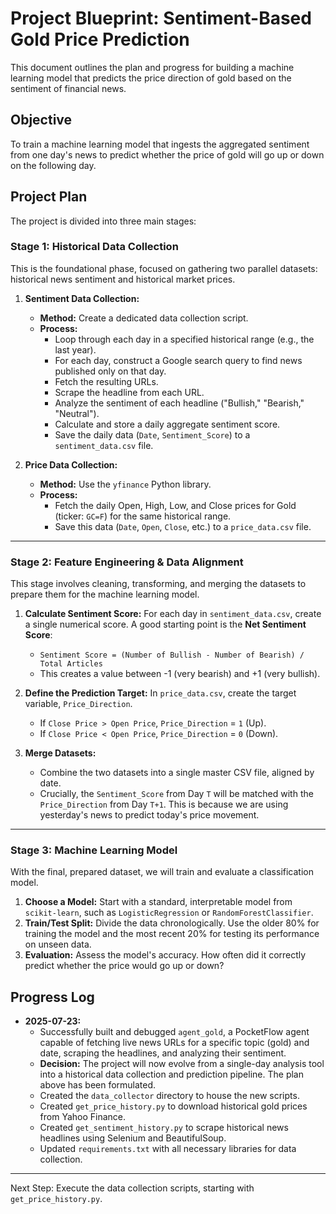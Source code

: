 # Project Blueprint: Sentiment-Based Gold Price Prediction

This document outlines the plan and progress for building a machine learning model that predicts the price direction of gold based on the sentiment of financial news.

## Objective

To train a machine learning model that ingests the aggregated sentiment from one day's news to predict whether the price of gold will go up or down on the following day.

## Project Plan

The project is divided into three main stages:

### Stage 1: Historical Data Collection

This is the foundational phase, focused on gathering two parallel datasets: historical news sentiment and historical market prices.

1.  **Sentiment Data Collection:**
    *   **Method:** Create a dedicated data collection script.
    *   **Process:**
        *   Loop through each day in a specified historical range (e.g., the last year).
        *   For each day, construct a Google search query to find news published only on that day.
        *   Fetch the resulting URLs.
        *   Scrape the headline from each URL.
        *   Analyze the sentiment of each headline ("Bullish," "Bearish," "Neutral").
        *   Calculate and store a daily aggregate sentiment score.
        *   Save the daily data (`Date`, `Sentiment_Score`) to a `sentiment_data.csv` file.

2.  **Price Data Collection:**
    *   **Method:** Use the `yfinance` Python library.
    *   **Process:**
        *   Fetch the daily Open, High, Low, and Close prices for Gold (ticker: `GC=F`) for the same historical range.
        *   Save this data (`Date`, `Open`, `Close`, etc.) to a `price_data.csv` file.

---

### Stage 2: Feature Engineering & Data Alignment

This stage involves cleaning, transforming, and merging the datasets to prepare them for the machine learning model.

1.  **Calculate Sentiment Score:** For each day in `sentiment_data.csv`, create a single numerical score. A good starting point is the **Net Sentiment Score**:
    *   `Sentiment Score = (Number of Bullish - Number of Bearish) / Total Articles`
    *   This creates a value between -1 (very bearish) and +1 (very bullish).

2.  **Define the Prediction Target:** In `price_data.csv`, create the target variable, `Price_Direction`.
    *   If `Close Price > Open Price`, `Price_Direction` = `1` (Up).
    *   If `Close Price < Open Price`, `Price_Direction` = `0` (Down).

3.  **Merge Datasets:**
    *   Combine the two datasets into a single master CSV file, aligned by date.
    *   Crucially, the `Sentiment_Score` from Day `T` will be matched with the `Price_Direction` from Day `T+1`. This is because we are using yesterday's news to predict today's price movement.

---

### Stage 3: Machine Learning Model

With the final, prepared dataset, we will train and evaluate a classification model.

1.  **Choose a Model:** Start with a standard, interpretable model from `scikit-learn`, such as `LogisticRegression` or `RandomForestClassifier`.
2.  **Train/Test Split:** Divide the data chronologically. Use the older 80% for training the model and the most recent 20% for testing its performance on unseen data.
3.  **Evaluation:** Assess the model's accuracy. How often did it correctly predict whether the price would go up or down?

## Progress Log

*   **2025-07-23:**
    *   Successfully built and debugged `agent_gold`, a PocketFlow agent capable of fetching live news URLs for a specific topic (gold) and date, scraping the headlines, and analyzing their sentiment.
    *   **Decision:** The project will now evolve from a single-day analysis tool into a historical data collection and prediction pipeline. The plan above has been formulated.
    *   Created the `data_collector` directory to house the new scripts.
    *   Created `get_price_history.py` to download historical gold prices from Yahoo Finance.
    *   Created `get_sentiment_history.py` to scrape historical news headlines using Selenium and BeautifulSoup.
    *   Updated `requirements.txt` with all necessary libraries for data collection.

---
Next Step: Execute the data collection scripts, starting with `get_price_history.py`.

